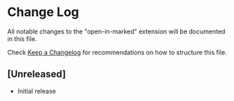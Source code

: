 # Change Log
All notable changes to the "open-in-marked" extension will be documented in this file.

Check [Keep a Changelog](http://keepachangelog.com/) for recommendations on how to structure this file.

## [Unreleased]
- Initial release